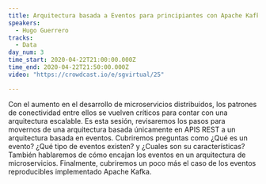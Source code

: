 ```yaml
---
title: Arquitectura basada a Eventos para principiantes con Apache Kafka
speakers:
  - Hugo Guerrero
tracks:
  - Data
day_num: 3
time_start: 2020-04-22T21:00:00.000Z
time_end: 2020-04-22T21:50:00.000Z
video: "https://crowdcast.io/e/sgvirtual/25"

---
```

<!--StartFragment-->

Con el aumento en el desarrollo de microservicios distribuidos, los patrones de conectividad entre ellos se vuelven críticos para contar con una arquitectura escalable. Es esta sesión, revisaremos los pasos para movernos de una arquitectura basada únicamente en APIS REST a un arquitectura basada en eventos. Cubriremos preguntas como ¿Qué es un evento? ¿Qué tipo de eventos existen? y ¿Cuales son su características? También hablaremos de cómo encajan los eventos en un arquitectura de microservicios. Finalmente, cubriremos un poco más el caso de los eventos reproducibles implementado Apache Kafka.

<!--EndFragment-->